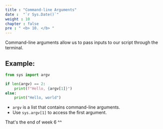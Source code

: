 ```yaml
---
title : "Command-line Arguments"
date :  "`r Sys.Date()`" 
weight : 10 
chapter : false
pre : " <b> 10. </b> "
---
```

Command-line arguments allow us to pass inputs to our script through the terminal.

## **Example:**

```python
from sys import argv

if len(argv) == 2:
    print(f"Hello, {argv[1]}")
else:
    print("Hello, world")

```

- `argv` is a list that contains command-line arguments.
- Use `sys.argv[1]` to access the first argument.

That's the end of week 6 ^^
